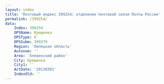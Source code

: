 ```yaml
---
layout: index
title: 'Почтовый индекс 399254: отделение почтовой связи Почты России'
permalink: /399254/
data:
    Index: 399254
    OPSName: Крещенка
    OPSType: О
    OPSSubm: 399379
    Region: 'Липецкая область'
    Autonom: ''
    Area: 'Хлевенский район'
    City: Крещенка
    City1: ''
    ActDate: '20130301'
    IndexOld: ''
---
```

